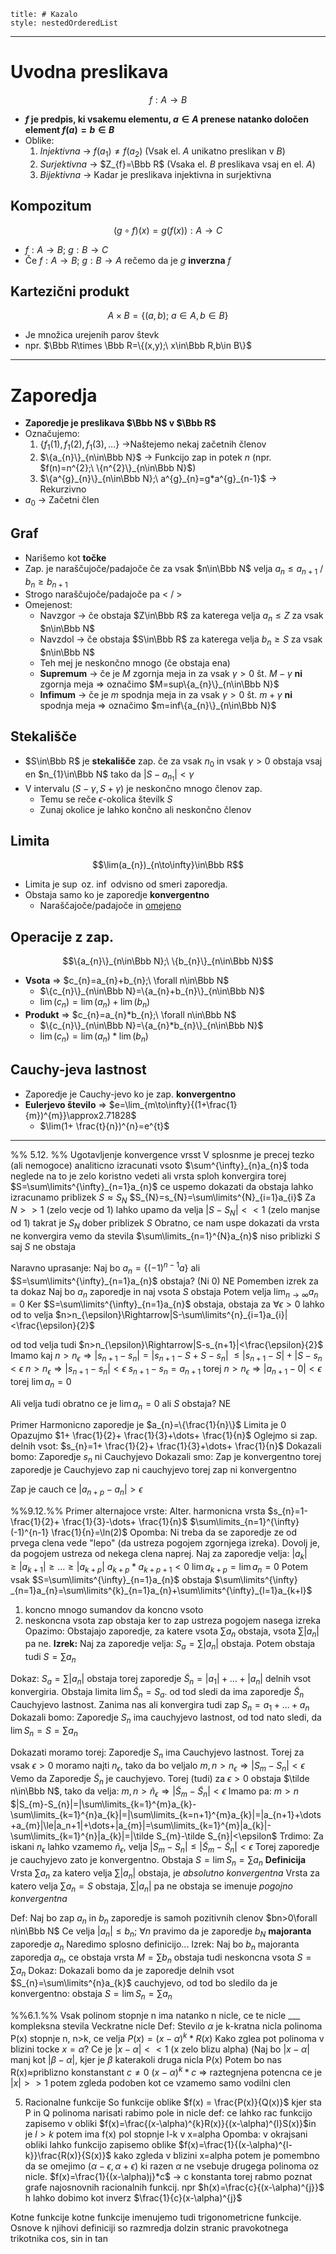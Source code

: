 ```table-of-contents
title: # Kazalo
style: nestedOrderedList
```
---
# Uvodna preslikava
$$f: A\to B$$
- **$f$ je predpis, ki vsakemu elementu, $a\in A$ prenese natanko določen element $f(a)=b\in B$** 
- Oblike:
	1. *Injektivna* -> $f(a_{1})\ne f(a_{2})$ (Vsak el. $A$ unikatno preslikan v $B$)
	2. *Surjektivna* -> $Z_{f}=\Bbb R$ (Vsaka el. $B$ preslikava vsaj en el. $A$)
	3. *Bijektivna* -> Kadar je preslikava injektivna in surjektivna
## Kompozitum
$$(g\circ f)(x)=g(f(x)): A\to C$$
- $f: A\to B;\ g: B\to C$
- Če $f: A\to B;\ g: B\to A$ rečemo da je $g$ **inverzna** $f$
## Kartezični produkt
$$A\times B=\{(a,b);\ a\in A,b\in B\}$$
- Je množica urejenih parov števk
- npr. $\Bbb R\times \Bbb R=\{(x,y);\ x\in\Bbb R,b\in B\}$
---
# Zaporedja
- **Zaporedje je preslikava $\Bbb N$ v $\Bbb R$**
- Označujemo:
	1. $\{f_{1}(1), f_{1}(2), f_{1}(3), \dots\}$ ->Naštejemo nekaj začetnih členov
	2. $\{a_{n}\}_{n\in\Bbb N}$ -> Funkcijo zap in potek $n$ (npr. $f(n)=n^{2};\ \{n^{2}\}_{n\in\Bbb N}$)
	3. $\{a^{g}_{n}\}_{n\in\Bbb N};\ a^{g}_{n}=g*a^{g}_{n-1}$ -> Rekurzivno
- $a_{0}$ -> Začetni člen
## Graf
- Narišemo kot **točke**
- Zap. je naraščujoče/padajoče če za vsak $n\in\Bbb N$ velja $a_{n}\le a_{n+1}$ / $b_{n}\ge b_{n+1}$
- Strogo naraščujoče/padajoče pa $\lt$ / $\gt$
- Omejenost:
	- Navzgor -> če obstaja $Z\in\Bbb R$ za katerega velja $a_{n}\le Z$ za vsak $n\in\Bbb N$
	- Navzdol -> če obstaja $S\in\Bbb R$ za katerega velja $b_{n}\ge S$ za vsak $n\in\Bbb N$
	- Teh mej je neskončno mnogo (če obstaja ena)
	- **Supremum** -> če je $M$ zgornja meja in za vsak $\gamma>0$ št. $M-\gamma$ **ni** zgornja meja => označimo $M=sup\{a_{n}\}_{n\in\Bbb N}$
	- **Infimum** -> če je $m$ spodnja meja in za vsak $\gamma>0$ št. $m+\gamma$ **ni** spodnja meja => označimo $m=inf\{a_{n}\}_{n\in\Bbb N}$
## Stekališče
- $S\in\Bbb R$ je **stekališče** zap. če za vsak $n_{0}$ in vsak $\gamma>0$ obstaja vsaj en $n_{1}\in\Bbb N$ tako da $|S-a_{n_{1}}|<\gamma$
- V intervalu $(S-\gamma, S+\gamma)$ je neskončno mnogo členov zap. 
	- Temu se reče $\epsilon$-okolica številk $S$
	- Zunaj okolice je lahko končno ali neskončno členov
## Limita
$$\lim(a_{n})_{n\to\infty}\in\Bbb R$$
- Limita je $\sup$ oz. $\inf$ odvisno od smeri zaporedja.
- Obstaja samo ko je zaporedje **konvergentno**
	- Naraščajoče/padajoče in <u>omejeno</u>
## Operacije z zap.
$$\{a_{n}\}_{n\in\Bbb N};\ \{b_{n}\}_{n\in\Bbb N}$$
- **Vsota** => $c_{n}=a_{n}+b_{n};\ \forall n\in\Bbb N$
	- $\{c_{n}\}_{n\in\Bbb N}=\{a_{n}+b_{n}\}_{n\in\Bbb N}$
	- $\lim(c_{n})=\lim(a_{n})+\lim(b_{n})$
- **Produkt** => $c_{n}=a_{n}*b_{n};\ \forall n\in\Bbb N$
	- $\{c_{n}\}_{n\in\Bbb N}=\{a_{n}*b_{n}\}_{n\in\Bbb N}$
	- $\lim(c_{n})=\lim(a_{n})*\lim(b_{n})$
## Cauchy-jeva lastnost
- Zaporedje je Cauchy-jevo ko je zap. **konvergentno**
- **Eulerjevo število** => $e=\lim_{m\to\infty}{(1+\frac{1}{m})^{m}}\approx2.71828$
	- $\lim(1+ \frac{t}{n})^{n}=e^{t}$
---
%% 5.12. %%
Ugotavljenje konvergence vrsst
V splosnme je precej tezko (ali nemogoce) analiticno izracunati vsoto $\sum^{\infty}_{n}a_{n}$ 
toda neglede na to je zelo koristno vedeti ali vrsta sploh konvergira
torej 
$S=\sum\limits^{\infty}_{n=1}a_{n}$
ce uspemo dokazati da obstaja lahko izracunamo priblizek $S\approx S_{N}$
$S_{N}=s_{N}=\sum\limits^{N}_{i=1}a_{i}$
Za $N>>1$ (zelo vecje od 1)
lahko upamo da velja $|S-S_{N}|<< 1$ (zelo manjse od 1)
takrat je $S_{N}$ dober priblizek $S$
Obratno, ce nam uspe dokazati da vrsta ne konvergira
vemo da stevila $\sum\limits_{n=1}^{N}a_{n}$ niso priblizki $S$ saj $S$ ne obstaja

Naravno uprasanje:
Naj bo $a_{n}=\{(-1)^{n-1}a\}$
ali $S=\sum\limits^{\infty}_{n=1}a_{n}$ obstaja? (Ni $0$)
NE
Pomemben izrek za ta dokaz
Naj bo $a_{n}$ zaporedje in naj vsota $S$ obstaja
Potem velja $\lim_{n\to\infty}a_{n}=0$
Ker $S=\sum\limits^{\infty}_{n=1}a_{n}$ obstaja, obstaja za $\forall\epsilon>0$ lahko od to velja
$n>n_{\epsilon}\Rightarrow|S-\sum\limits^{n}_{i=1}a_{i}|<\frac{\epsilon}{2}$

od tod velja tudi 
$n>n_{\epsilon}\Rightarrow|S-s_{n+1}|<\frac{\epsilon}{2}$
Imamo kaj
$n>n_{\epsilon}\Rightarrow|s_{n+1}-s_{n}|=|s_{n+1}-S+S-s_{n}|$
$\le|s_{n+1}-S|+|S-s_{n}<\epsilon$
$n>n_{\epsilon}\Rightarrow|s_{n+1}-s_{n}|<\epsilon$
$s_{n+1}-s_{n}=a_{n+1}$
torej 
$n>n_{\epsilon}\Rightarrow|a_{n+1}-0|<\epsilon$
torej $\lim a_{n}=0$

Ali velja tudi obratno
ce je $\lim a_{n}=0$
ali $S$ obstaja?
NE

Primer Harmonicno zaporedje
je $a_{n}=\{\frac{1}{n}\}$
Limita je $0$
Opazujmo 
$1+ \frac{1}{2}+ \frac{1}{3}+\dots+ \frac{1}{n}$
Oglejmo si zap. delnih vsot:
$s_{n}=1+ \frac{1}{2}+ \frac{1}{3}+\dots+ \frac{1}{n}$
Dokazali bomo: Zaporedje $s_{n}$ ni Cauchyjevo
Dokazali smo:
Zap je konvergentno torej zaporedje je Cauchyjevo
zap ni cauchyjevo torej zap ni konvergentno

Zap je cauch ce $|a_{n+p}-a_{n}|>\epsilon$

%%9.12.%%
Primer alternajoce vrste: Alter. harmonicna vrsta
$s_{n}=1- \frac{1}{2}+ \frac{1}{3}-\dots+ \frac{1}{n}$
$\sum\limits_{n=1}^{\infty}(-1)^{n-1} \frac{1}{n}=\ln(2)$
Opomba: Ni treba da se zaporedje ze od prvega clena vede "lepo" (da ustreza pogojem zgornjega izreka). Dovolj je, da pogojem ustreza od nekega clena naprej.
Naj za zaporedje velja:
$|a_{k}|\ge|a_{k+1}|\ge\dots\ge|a_{k+p}|$
$a_{k+p}*a_{k+p+1}<0$
$\lim a_{k+p}=\lim a_{n}=0$
Potem vsak $S=\sum\limits^{\infty}_{n=1}a_{n}$ obstaja
$\sum\limits^{\infty} _{n=1}a_{n}=\sum\limits^{k}_{n=1}a_{n}+\sum\limits^{\infty}_{l=1}a_{k+l}$
1. koncno mnogo sumandov da koncno vsoto
2. neskoncna vsota zap obstaja ker to zap ustreza pogojem nasega izreka
Opazimo: Obstajajo zaporedje, za katere vsota $\sum\limits a_n$ obstaja, vsota $\sum\limits|a_{n}|$ pa ne.
**Izrek:** Naj za zaporedje velja:
$S_{a}=\sum\limits|a_{n}|$ obstaja.
Potem obstaja tudi $S=\sum\limits a_{n}$

Dokaz:
$S_{a}=\sum\limits|a_{n}|$ obstaja torej zaporedje $\tilde S_{n}=|a_{1}|+\dots+|a_{n}|$ delnih vsot konvergiria. Obstaja limita $\lim\tilde S_{n}=S_{a}$.
od tod sledi da ima zaporedje $\tilde S_{n}$ Cauchyjevo lastnost.
Zanima nas ali konvergira tudi zap $S_{n}=a_{1}+\dots+a_{n}$ 
Dokazali bomo: Zaporedje $S_{n}$ ima cauchyjevo lastnost, od tod nato sledi, da $\lim S_{n}=S=\sum\limits a_{n}$

Dokazati moramo torej: Zaporedje $S_{n}$ ima Cauchyjevo lastnost.
Torej za vsak $\epsilon>0$ moramo najti $n_{\epsilon}$, tako da bo veljalo
$m,n>n_\epsilon\Rightarrow|S_{m}-S_{n}|<\epsilon$
Vemo da Zaporedje $\tilde S_{n}$ je cauchyjevo. Torej (tudi) za $\epsilon>0$ obstaja $\tilde n\in\Bbb N$, tako da velja:
$m,n>\tilde n_{\epsilon}\Rightarrow|\tilde S_{m}-\tilde S_{n}|<\epsilon$
Imamo pa: $m>n$
$|S_{m}-S_{n}|=|\sum\limits_{k=1}^{m}a_{k}-\sum\limits_{k=1}^{n}a_{k}|=|\sum\limits_{k=n+1}^{m}a_{k}|=|a_{n+1}+\dots+a_{m}|\le|a_n+1|+\dots+|a_{m}|=\sum\limits_{k=1}^{m}|a_{k}|-\sum\limits_{k=1}^{n}|a_{k}|=|\tilde S_{m}-\tilde S_{n}|<\epsilon$
Trdimo: Za iskani $n_{\epsilon}$ lahko vzamemo $\tilde n_{\epsilon}$, velja $|S_{m}-S_{n}|\le|\tilde S_{m}-\tilde S_{n}|<\epsilon$
Torej zaporedje je cauchyjevo zato je konvergentno. Obstaja $S=\lim S_{n}=\sum\limits a_{n}$
**Definicija** Vrsta $\sum\limits a_{n}$ za katero velja $\sum\limits |a_{n}|$ obstaja, je *absolutno konvergentna*
Vrsta za katero velja $\sum\limits a_{n}=S$ obstaja, $\sum\limits |a_{n}|$ pa ne obstaja se imenuje *pogojno konvergentna*

Def: Naj bo zap $a_{n}$ in $b_{n}$ zaporedje is samoh pozitivnih clenov $bn>0\forall n\in\Bbb N$ Ce velja $|a_{n}|\le b_{n};\ \forall n$
pravimo da je zaporedje $b_{N}$ **majoranta** zaporedje $a_{n}$
Naredimo splosno definicijo...
Izrek: Naj bo $b_{n}$ majoranta zaporedja $a_{n}$, ce obstaja vrsta $M=\sum\limits b_n$
obstaja tudi neskoncna vsota $S=\sum\limits a_{n}$
Dokaz:
Dokazali bomo da je zaporedje delnih vsot $S_{n}=\sum\limits^{n}a_{k}$
cauchyjevo, od tod bo sledilo da je konvergentno: obstaja
$S=\lim S_{n}=\sum\limits a_{n}$

%%6.1.%%
Vsak polinom stopnje n ima natanko n nicle, ce te nicle ___ kompleksna stevila
Veckratne nicle
Def: Stevilo $\alpha$ je k-kratna nicla polinoma P(x) stopnje n, n>k, ce velja 
$P(x)=(x-\alpha)^{k}*R(x)$
Kako zglea pot polinoma v blizini tocke $x=\alpha$?
Ce je $|x-\alpha|<<1$ (x zelo blizu alpha)
(Naj bo $|x-\alpha|$ manj kot $|\beta-\alpha|$, kjer je $\beta$ katerakoli druga nicla P(x)
Potem bo nas R(x)$\approx$priblizno konstanstant $c\ne0$
$(x-\alpha)^{k}*c$ => raztegnjena potencna 
ce je $|x|>>1$ potem zgleda podoben kot ce vzamemo samo vodilni clen

5. Racionalne funkcije
So funkcije oblike $f(x) = \frac{P(x)}{Q(x)}$
kjer sta P in Q polinoma
narisati rabimo pole in nicle
def: ce lahko rac funkcijo zapisemo v obliki $f(x)=\frac{(x-\alpha)^{k}R(x)}{(x-\alpha)^{l}S(x)}$in je $l>k$
potem ima f(x) pol stopnje l-k v x=alpha
Opomba: v okrajsani obliki lahko funkcijo zapisemo oblike $f(x)=\frac{1}{(x-\alpha)^{l-k}}\frac{R(x)}{S(x)}$
kako zgleda v blizini x=alpha
potem je pomembno da se omejimo $(\alpha-\epsilon,\alpha+\epsilon)$ ki razen $\alpha$ ne vsebuje drugega polinoma oz nicle.
$f(x)=\frac{1}{(x-\alpha)j}*c$ -> c konstanta
torej rabmo poznat grafe najosnovnih racionalnih funkcij. npr
$h(x)=\frac{c}{(x-\alpha)^{j}}$
h lahko dobimo kot inverz $\frac{1}{c}(x-\alpha)^{j}$

Kotne funkcije
kotne funkcije imenujemo tudi trigonometricne funkcije. Osnove k njihovi definiciji so razmredja dolzin stranic pravokotnega trikotnika
cos, sin in tan 